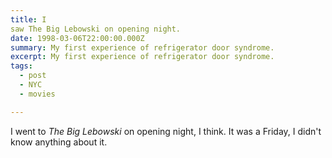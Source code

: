 ```yaml
---
title: I 
saw The Big Lebowski on opening night.
date: 1998-03-06T22:00:00.000Z
summary: My first experience of refrigerator door syndrome.
excerpt: My first experience of refrigerator door syndrome.
tags:
  - post 
  - NYC
  - movies

---
```


I went to _The Big Lebowski_ on opening night, I think. It was a Friday, I didn't know anything about it.  

